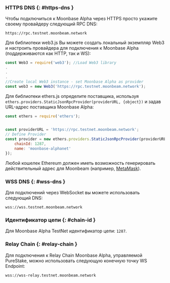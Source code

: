 ### HTTPS DNS {: #https-dns } 

Чтобы подключиться к Moonbase Alpha через HTTPS просто укажите своему провайдеру следующий RPC DNS:

```
https://rpc.testnet.moonbeam.network
```

Для библиотеки web3.js Вы можете создать локальный экземпляр Web3 и настроить провайдера для подключения к Moonbase Alpha (поддерживаются как HTTP, так и WS):

```js
const Web3 = require('web3'); //Load Web3 library
.
.
.
//Create local Web3 instance - set Moonbase Alpha as provider
const web3 = new Web3('https://rpc.testnet.moonbeam.network'); 
```
Для библиотеки ethers.js определите поставщика, используя `ethers.providers.StaticJsonRpcProvider(providerURL, {object})` и задав URL-адрес поставщика Moonbase Alpha:

```js
const ethers = require('ethers');


const providerURL = 'https://rpc.testnet.moonbeam.network';
// Define Provider
const provider = new ethers.providers.StaticJsonRpcProvider(providerURL, {
    chainId: 1287,
    name: 'moonbase-alphanet'
});
```

Любой кошелек Ethereum должен иметь возможность генерировать действительный адрес для Moonbeam (например, [MetaMask](https://metamask.io/)).

### WSS DNS {: #wss-dns } 

Для подключений через WebSocket вы можете использовать следующий DNS:

```
wss://wss.testnet.moonbeam.network
```

### Идентификатор цепи {: #chain-id } 

Для Moonbase Alpha TestNet идентификатор цепи:  `1287`.

### Relay Chain {: #relay-chain } 

Для подключения к Relay Chain Moonbase Alpha, управляемой PureStake, можно использовать следующую конечную точку WS Endpoint:

```
wss://wss-relay.testnet.moonbeam.network
```
